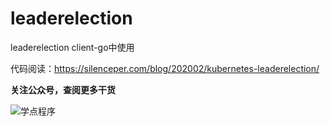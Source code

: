 # leaderelection
leaderelection client-go中使用

代码阅读：https://silenceper.com/blog/202002/kubernetes-leaderelection/

**关注公众号，查阅更多干货**

![学点程序](https://silenceper.oss-cn-beijing.aliyuncs.com/qrcode/qr_code_study_program_430.jpg)
